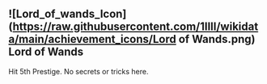 ## ![Lord_of_wands_Icon](https://raw.githubusercontent.com/1IlIl/wikidata/main/achievement_icons/Lord of Wands.png) Lord of Wands


Hit 5th Prestige. No secrets or tricks here.

